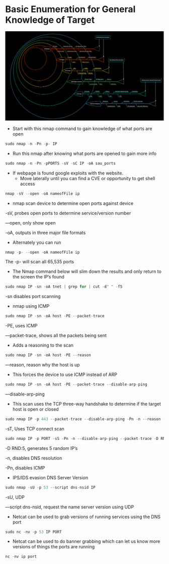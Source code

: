 # Basic Enumeration for General Knowledge of Target

![Untitled](Basic%20Enumeration%20for%20General%20Knowledge%20of%20Target%20835f36842b034b55833e44deca9e883c/Untitled.png)

- Start with this nmap command to gain knowledge of what ports are open

```jsx
sudo nmap -n -Pn -p- IP
```

- Run this nmap after knowing what ports are opened to gain more info

```jsx
sudo nmap -n -Pn -pPORTS -sV -sC IP -oA sau_ports
```

- If webpage is found google exploits with the website.
    - Move laterally until you can find a CVE or opportunity to get shell access

```jsx
nmap -sV --open -oA nameofFile ip
```

- nmap scan device to determine open ports against device

-sV,  probes open ports to determine service/version number

—open, only show open

-oA, outputs in three major file formats

- Alternately you can run

```jsx
nmap -p- --open -oA nameofFile ip
```

The -p- will scan all 65,535 ports

- The Nmap command below will slim down the results and only return to the screen the IP’s found

```jsx
sudo nmap IP -sn -oA tnet | grep for | cut -d" " -f5
```

-sn disables port scanning

- nmap using ICMP

```jsx
sudo nmap IP -sn -oA host -PE --packet-trace
```

-PE, uses ICMP 

—packet-trace, shows all the packets being sent

- Adds a reasoning to the scan

```jsx
sudo nmap IP -sn -oA host -PE --reason
```

—reason, reason why the host is up

- This forces the device to use ICMP instead of ARP

```jsx
sudo nmap IP -sn -oA host -PE --packet-trace --disable-arp-ping
```

—disable-arp-ping

- This scan uses the TCP three-way handshake to determine if the target host is open or closed

```jsx
sudo nmap IP -p 443 --packet-trace --disable-arp-ping -Pn -n --reason -sT
```

-sT, Uses TCP connect scan

```jsx
sudo nmap IP -p PORT -sS -Pn -n --disable-arp-ping --packet-trace -D RND:5
```

-D RND:5, generates 5 random IP’s

-n, disables DNS resolution

-Pn, disables ICMP

- IPS/IDS evasion DNS Server Version

```jsx
sudo nmap -sU -p 53 --script dns-nsid IP
```

-sU, UDP 

—script dns-nsid, request the name server version using UDP

- Netcat can be used to grab versions of running services using the DNS port

```jsx
sudo nc -nv -p 53 IP PORT
```

- Netcat can be used to do banner grabbing which can let us know more versions of things the ports are running

```jsx
nc -nv ip port
```